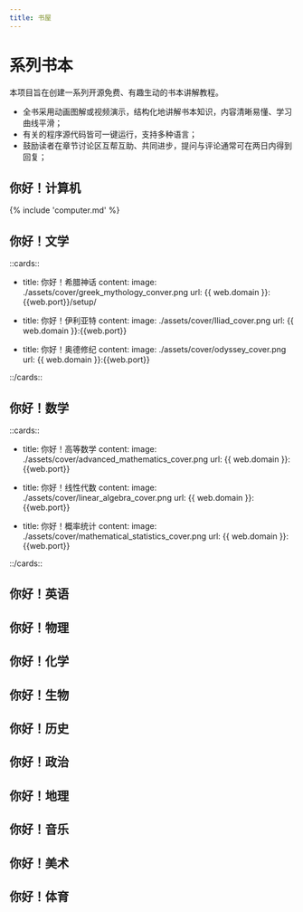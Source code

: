 ```yaml
---
title: 书屋
---
```


# 系列书本

本项目旨在创建一系列开源免费、有趣生动的书本讲解教程。

- 全书采用动画图解或视频演示，结构化地讲解书本知识，内容清晰易懂、学习曲线平滑；
- 有关的程序源代码皆可一键运行，支持多种语言；
- 鼓励读者在章节讨论区互帮互助、共同进步，提问与评论通常可在两日内得到回复；

## 你好！计算机

{% include 'computer.md' %}

## 你好！文学

::cards::

- title: 你好！希腊神话
  content: 
  image: ./assets/cover/greek_mythology_conver.png
  url: {{ web.domain }}:{{web.port}}/setup/

- title: 你好！伊利亚特
  content: 
  image: ./assets/cover/Iliad_cover.png
  url: {{ web.domain }}:{{web.port}}

- title: 你好！奥德修纪
  content: 
  image: ./assets/cover/odyssey_cover.png
  url: {{ web.domain }}:{{web.port}}

::/cards::

## 你好！数学

::cards::

- title: 你好！高等数学
  content: 
  image: ./assets/cover/advanced_mathematics_cover.png
  url: {{ web.domain }}:{{web.port}}

- title: 你好！线性代数
  content: 
  image: ./assets/cover/linear_algebra_cover.png
  url: {{ web.domain }}:{{web.port}}

- title: 你好！概率统计
  content: 
  image: ./assets/cover/mathematical_statistics_cover.png
  url: {{ web.domain }}:{{web.port}}

::/cards::

## 你好！英语

## 你好！物理

## 你好！化学

## 你好！生物

## 你好！历史

## 你好！政治

## 你好！地理

## 你好！音乐

## 你好！美术

## 你好！体育

